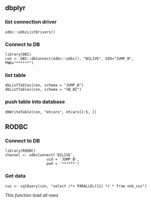 
## dbplyr
### list connection driver
```{}
odbc::odbcListDrivers()
```

### Connect to DB
```{}
library(DBI)
con <- DBI::dbConnect(odbc::odbc(), "BILIVE", UID="JUMP_B", PWD="******")
```

### list table
```{}
dbListTables(con, schema = "JUMP_B")
dbListTables(con, schema = "SB_BI")
```

### push table into database
```{}
dbWriteTable(con, "mtcars", mtcars[1:5, ])
```

## RODBC

### Connect to DB
```{}
library(RODBC)
channel <- odbcConnect('BILIVE',
                   uid = 'JUMP_B',
                   pwd = '******')
```

### Get data
```{}
cus <- sqlQuery(con, "select /*+ PARALLEL(11) */ * from nnb_cus") 
```
_This function load all rows_
